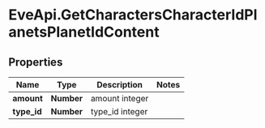 # EveApi.GetCharactersCharacterIdPlanetsPlanetIdContent

## Properties
Name | Type | Description | Notes
------------ | ------------- | ------------- | -------------
**amount** | **Number** | amount integer | 
**type_id** | **Number** | type_id integer | 


